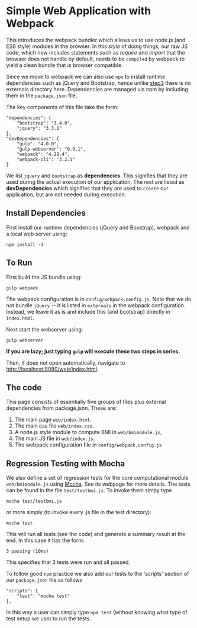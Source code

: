 # Simple Web Application with Webpack

This introduces the webpack bundler which allows us to use node.js (and ES6
style) modules in the browser. In this _style_ of doing things, our raw JS
code, which now includes statements such as _require_ and _import_ that the
browser does not handle by default, needs to be `compiled` by webpack to yield
a clean bundle that is browser compatible.

Since we move to webpack we can also use `npm` to install runtime dependencies
such as jQuery and Bootstrap, hence unlike [step3](../step03) there is no
externals directory here. Dependencies are managed via npm by including them
in the `package.json` file.

The key components of this file take the form:

    "dependencies": {
        "bootstrap": "3.4.0",
        "jquery": "3.3.1"
    },
    "devDependencies": {
        "gulp": "4.0.0",
        "gulp-webserver": "0.9.1",
        "webpack": "4.28.4",
        "webpack-cli": "3.2.1"
    }

We list `jquery` and `bootstrap` as __dependencies__. This signifies that they
are used during the actual execution of our application. The rest are listed as
__devDependencies__ which signifies that they are used to `create` our
application, but are not needed during execution.


## Install Dependencies

First install our runtime dependencies (jQuery and Boostrap), webpack and a local web server using:

	npm install -d
    
## To Run

First build the JS bundle using:

    gulp webpack
    
The webpack configuration is in `config/webpack.config.js`. Note that we do
not bundle `jQuery` -- it is listed in `externals` in the webpack
configuration. Instead, we leave it as is and include this (and bootstrap)
directly in `index.html`.
    
Next start the webserver using:

    gulp webserver
    
__If you are lazy; just typing `gulp` will execute these two steps in series.__
    
Then, if does not open automatically, navigate to
[http://localhost:8080/web/index.html](http://localhost:8080/web/index.html).


## The code

This page consists of essentially five groups of files plus external dependencies
from package.json. These are:

1. The main page `web/index.html`.
2. The main css file `web/index.css`.
3. A node.js style module to compute BMI in `web/bmimodule.js`,
4. The main JS file in `web/index.js`.
5. The webpack configuration file in `config/webpack.config.js`


## Regression Testing with Mocha

We also define a set of regression tests for the core computational module
`web/bmimodule.js` using [Mocha](https://mochajs.org/). See its webpage for
more details. The tests can be found in the file `test/testbmi.js`. To invoke
them simpy type

    mocha test/testbmi.js
    
or more simply (to invoke every .js file in the test directory):

    mocha test
    
This will run all tests (see the code) and generate a summary result at the
end. In this case it has the form:

    3 passing (10ms)

This specifies that 3 tests were run and all passed.

To follow good `npm` practice we also add our tests to the 'scripts' section
of our `package.json` file
as follows

    "scripts": {
        "test": "mocha test"
    },

In this way a user can simply type `npm test` (without knowing what type of
test setup we use) to run the tests.

